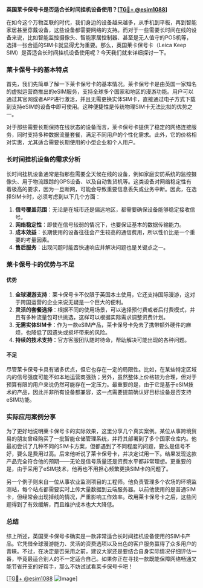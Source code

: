 **英国莱卡保号卡是否适合长时间挂机设备使用？[[TG💪+ @esim1088](https://t.me/s/esim1088)]**

在如今这个万物互联的时代，我们身边的设备越来越多，从手机到平板，再到智能家居甚至穿戴设备，这些设备都需要网络的支持。而对于一些需要长时间在线的设备来说，比如智能监控摄像头、智能家居控制器、甚至是无人值守的POS机等，选择一张合适的SIM卡就显得尤为重要。那么，英国莱卡保号卡（Leica Keep SIM）是否适合长时间挂机设备使用呢？今天我们就来详细探讨一下。

### 莱卡保号卡的基本特点

首先，我们先简单了解一下莱卡保号卡的基本情况。莱卡保号卡是由英国一家知名的虚拟运营商推出的eSIM服务，支持全球多个国家和地区的漫游功能。用户可以通过其官网或者APP进行激活，并且无需更换实体SIM卡，直接通过电子方式下载到支持eSIM的设备中即可使用。这种便捷性是传统物理SIM卡无法比拟的优势之一。

对于那些需要长期保持在线状态的设备而言，莱卡保号卡提供了稳定的网络连接服务，同时支持多种数据流量套餐，满足不同用户的个性化需求。此外，它的价格相对实惠，尤其适合需要长期使用的小型企业和个人用户。

### 长时间挂机设备的需求分析

长时间挂机设备通常是指那些需要全天候在线的设备，例如家庭安防系统的监控摄像头、用于物流跟踪的GPS设备、以及自动售货机等。这类设备对网络稳定性有着极高的要求，因为一旦断网，可能会导致重要信息丢失或业务中断。因此，在选择SIM卡时，必须考虑到以下几个方面：

1. **信号覆盖范围**：无论是在城市还是偏远地区，都需要确保设备能够稳定接收信号。
2. **网络稳定性**：即使在信号较弱的情况下，也要保证基本的数据传输能力。
3. **成本效益**：长期使用的设备往往会产生较高的通信费用，所以性价比是一个重要的考量因素。
4. **售后服务**：出现问题时能否快速响应并解决问题也是关键点之一。

### 莱卡保号卡的优势与不足

#### 优势

1. **全球漫游支持**：莱卡保号卡不仅限于英国本土使用，它还支持国际漫游，这对于跨国运营的企业来说无疑是一个巨大的便利。
2. **灵活的套餐选择**：根据不同的使用场景，可以选择预付费或者后付费模式，并且有多种流量包可供挑选，这样可以根据实际需求调整资费计划。
3. **无需实体SIM卡**：作为一款eSIM产品，莱卡保号卡免去了携带额外硬件的麻烦，也降低了因遗失或损坏带来的风险。
4. **持续的技术支持**：官方客服团队随时待命，帮助解决可能出现的各种问题。

#### 不足

尽管莱卡保号卡具有诸多优点，但它也存在一定的局限性。比如，在某些特定区域内的信号强度可能不如本地运营商强劲；另外，虽然整体上价格较为合理，但对于预算有限的用户来说仍然可能存在一定压力。最重要的是，由于它是基于eSIM技术的产品，因此并非所有设备都兼容，这一点需要提前确认好目标设备是否支持eSIM功能。

### 实际应用案例分享

为了更好地说明莱卡保号卡的实际效果，这里分享几个真实案例。某位从事跨境贸易的朋友曾经购买了一批智能仓储管理系统，并将其部署到了多个国家仓库内。他最初尝试了几种不同的SIM卡方案，但都遇到了不同程度的问题，要么是信号不好，要么是费用过高。后来他听说了莱卡保号卡，并决定试用一下。结果发现这款产品完全符合他的预期——无论是信号质量还是资费水平都非常理想。更重要的是，由于采用了eSIM技术，他再也不用担心频繁更换SIM卡的问题了。

另一个例子则来自一位从事农业监测项目的工程师。他负责管理多个农场的环境监测站，每个站点都需要实时上传大量数据到云端服务器。以前他使用的是普通SIM卡，但经常会出现掉线的情况，严重影响工作效率。改用莱卡保号卡之后，这些问题得到了有效缓解，而且维护成本也大大降低。

### 总结

综上所述，英国莱卡保号卡确实是一款非常适合长时间挂机设备使用的SIM卡产品。它凭借全球漫游能力、灵活的资费选项以及出色的客户服务赢得了众多用户的青睐。不过，在决定是否采用之前，建议大家还是要结合自身实际情况仔细评估一番，毕竟最适合别人的不一定适合自己。如果你正在寻找一款既能保障网络畅通又能节省开支的好帮手，那么不妨试试看莱卡保号卡吧！

[[TG💪+ @esim1088](https://t.me/s/esim1088) ![Image](https://i.postimg.cc/4NQfJmqS/Snipaste-2025-05-13-00-14-12.png)]